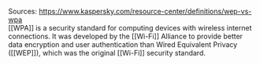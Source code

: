 Sources:
https://www.kaspersky.com/resource-center/definitions/wep-vs-wpa
\
[[WPA]] is a security standard for computing devices with wireless internet connections. It was developed by the [[Wi-Fi]] Alliance to provide better data encryption and user authentication than Wired Equivalent Privacy ([[WEP]]), which was the original [[Wi-Fi]] security standard.
